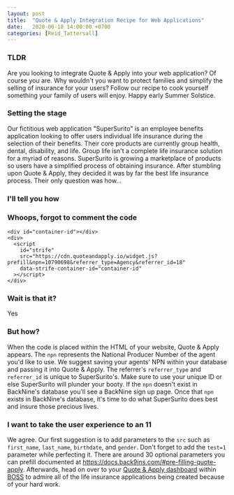 ```yaml
---
layout: post
title:  "Quote & Apply Integration Recipe for Web Applications"
date:   2020-06-18 14:00:00 +0700
categories: [Reid_Tattersall]
---
```

### TLDR
Are you looking to integrate Quote & Apply into your web application? Of course you are. Why wouldn't you want to protect families and simplify the selling of insurance for your users? Follow our recipe to cook yourself something your family of users will enjoy. Happy early Summer Solstice.

### Setting the stage
Our fictitious web application "SuperSurito" is an employee benefits application looking to offer users individual life insurance during the selection of their benefits. Their core products are currently group health, dental, disability, and life. Group life isn't a complete life insurance solution for a myriad of reasons. SuperSurito is growing a marketplace of products so users have a simplified process of obtaining insurance. After stumbling upon Quote & Apply, they decided it was by far the best life insurance process. Their only question was how...

### I'll tell you how
<div id="container-id"></div>
<div>
  <script
    id="strife"
    src="https://cdn.quoteandapply.io/widget.js?prefill&npn=10790698&referrer_type=Agency&referrer_id=18"
    data-strife-container-id="container-id"
  ></script>
</div>

### Whoops, forgot to comment the code
```
<div id="container-id"></div>
<div>
  <script
    id="strife"
    src="https://cdn.quoteandapply.io/widget.js?prefill&npn=10790698&referrer_type=Agency&referrer_id=18"
    data-strife-container-id="container-id"
  ></script>
</div>
```

### Wait is that it?
Yes

### But how?
When the code is placed within the HTML of your website, Quote & Apply appears. The `npn` represents the National Producer Number of the agent you'd like to use. We suggest saving your agents' NPN within your database and passing it into Quote & Apply. The referrer's `referrer_type` and `referrer_id` is unique to SuperSurito's. Make sure to use your unique ID or else SuperSurito will plunder your booty. If the `npn` doesn't exist in BackNine's database you'll see a BackNine sign up page. Once that `npn` exists in BackNine's database, it's time to do what SuperSurito does best and insure those precious lives.

### I want to take the user experience to an 11
We agree. Our first suggestion is to add parameters to the `src` such as `first_name`, `last_name`, `birthdate`, and `gender`. Don't forget to add the `test=1` parameter while perfecting it. There are around 30 optional parameters you can prefill documented at https://docs.back9ins.com/#pre-filling-quote-apply. Afterwards, head on over to your [Quote & Apply dashboard](https://app.back9ins.com/#/electronic_applications/dashboard) within [BOSS](https://app.back9ins.com) to admire all of the life insurance applications being created because of your hard work.
